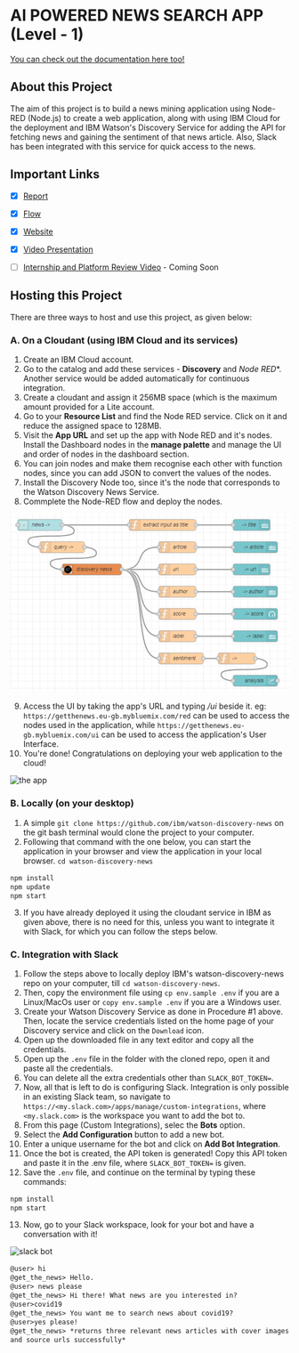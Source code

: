 # AI POWERED NEWS SEARCH APP (Level - 1)
[You can check out the documentation here too!](http://sirat.me/llSPS-INT-229-AI-Powered-News-Search-App-Level-1-/)

## About this Project
The aim of this project is to build a news mining application using Node-RED (Node.js) to create a web application,
along with using IBM Cloud for the deployment and IBM Watson's Discovery Service for adding the API for fetching news
and gaining the sentiment of that news article. Also, Slack has been integrated with this service for quick access to the news.


## Important Links
- [x] [Report](Report.pdf)
- [x] [Flow](https://raw.githubusercontent.com/SmartPracticeschool/llSPS-INT-229-AI-Powered-News-Search-App-Level-1-/master/flows.json)
- [x] [Website](https://getthenews.eu-gb.mybluemix.net/ui)
- [x] [Video Presentation](https://youtu.be/vicnBOgkhXs)
- [ ] [Internship and Platform Review Video]() - Coming Soon


## Hosting this Project
There are three ways to host and use this project, as given below:


### A. On a Cloudant (using IBM Cloud and its services)
1. Create an IBM Cloud account.
2. Go to the catalog and add these services - **Discovery** and *Node RED**. Another service would be added automatically for continuous integration.
3. Create a cloudant and assign it 256MB space (which is the maximum amount provided for a Lite account.
4. Go to your **Resource List** and find the Node RED service. Click on it and reduce the assigned space to 128MB.
5. Visit the **App URL** and set up the app with Node RED and it's nodes. Install the Dashboard nodes in the **manage palette** and manage the UI and order of nodes in the dashboard section.
6. You can join nodes and make them recognise each other with function nodes, since you can add JSON to convert the values of the nodes.
7. Install the Discovery Node too, since it's the node that corresponds to the Watson Discovery News Service.
8. Commplete the Node-RED flow and deploy the nodes.

![the flow](images/flow.PNG)

9. Access the UI by taking the app's URL and typing _/ui_ beside it.
eg: `https://getthenews.eu-gb.mybluemix.com/red` can be used to access the nodes used in the application, while `https://getthenews.eu-gb.mybluemix.com/ui` can be used to access the application's User Interface.
10. You're done! Congratulations on deploying your web application to the cloud!

![the app](images/ezgif.com-gif-maker.gif)

### B. Locally (on your desktop)
1. A simple `git clone https://github.com/ibm/watson-discovery-news` on the git bash terminal would clone the project to your computer. 
2. Following that command with the one below, you can start the application in your browser and view the application in your local browser.
`cd watson-discovery-news`

```
npm install
npm update
npm start
```

3. If you have already deployed it using the cloudant service in IBM as given above, there is no need for this, unless you want to integrate
it with Slack, for which you can follow the steps below.

### C. Integration with Slack
1. Follow the steps above to locally deploy IBM's watson-discovery-news repo on your computer, till `cd watson-discovery-news`.
2. Then, copy the environment file using
`cp env.sample .env`
if you are a Linux/MacOs user
or
`copy env.sample .env`
if you are a Windows user.
3. Create your Watson Discovery Service as done in Procedure #1 above. 
Then, locate the service credentials listed on the home page of your Discovery service and click on the `Download` icon.
4. Open up the downloaded file in any text editor and copy all the credentials.
5. Open up the `.env` file in the folder with the cloned repo, open it and paste all the credentials.
6. You can delete all the extra credentials other than `SLACK_BOT_TOKEN=`.
7. Now, all that is left to do is configuring Slack. Integration is only possible in an existing Slack team, so navigate to `https://<my.slack.com>/apps/manage/custom-integrations`, where `<my.slack.com>` is the workspace you want to add the bot to.
8. From this page (Custom Integrations), selec the **Bots** option.
9. Select the **Add Configuration** button to add a new bot.
10. Enter a unique username for the bot and click on **Add Bot Integration**.
11. Once the bot is created, the API token is generated! Copy this API token and paste it in the .env file, where `SLACK_BOT_TOKEN=` is given.
12. Save the `.env` file, and continue on the terminal by typing these commands:
```
npm install
npm start
```
13. Now, go to your Slack workspace, look for your bot and have a conversation with it!

![slack bot](https://raw.githubusercontent.com/sBx99/llSPS-INT-229-AI-Powered-News-Search-App-Level-1-/updates/images/slackbot.PNG)
```
@user> hi
@get_the_news> Hello.
@user> news please
@get_the_news> Hi there! What news are you interested in?
@user>covid19
@get_the_news> You want me to search news about covid19?
@user>yes please!
@get_the_news> *returns three relevant news articles with cover images and source urls successfully*
```
